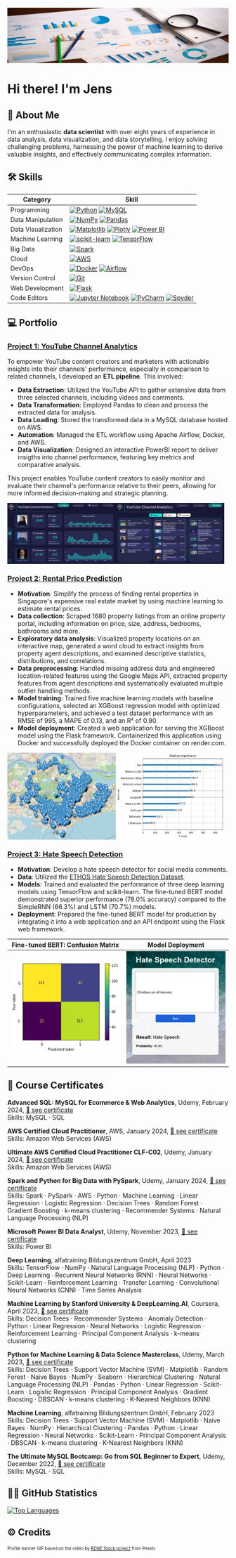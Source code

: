 ![Profile-banner](images/profile-banner.gif)

# Hi there! I'm Jens

<!-- ABOUT ME -->
## 👋 About Me
I'm an enthusiastic **data scientist** with over eight years of experience in data analysis, data visualization, and data storytelling. I enjoy solving challenging problems, harnessing the power of machine learning to derive valuable insights, and effectively communicating complex information.


<!-- SKILLS -->
## 🛠️ Skills

| Category           | Skill    |
| ------------------ | -------- |
| Programming        | [![Python][Python-badge]][Python-url] [![MySQL][MySQL-badge]][MySQL-url] |
| Data Manipulation  | [![NumPy][NumPy-badge]][NumPy-url] [![Pandas][Pandas-badge]][Pandas-url] |
| Data Visualization | [![Matplotlib][Matplotlib-badge]][Matplotlib-url] [![Plotly][Plotly-badge]][Plotly-url] [![Power BI][PowerBI-badge]][PowerBI-url] |
| Machine Learning   | [![scikit-learn][scikit-learn-badge]][scikit-learn-url] [![TensorFlow][TensorFlow-badge]][TensorFlow-url] |
| Big Data           | [![Spark][Spark-badge]][Spark-url] |
| Cloud              | [![AWS][AWS-badge]][AWS-url] |
| DevOps             | [![Docker][Docker-badge]][Docker-url] [![Airflow][Airflow-badge]][Airflow-url] |
| Version Control    | [![Git][Git-badge]][Git-url] |
| Web Development    | [![Flask][Flask-badge]][Flask-url] |
| Code Editors       | [![Jupyter Notebook][JupyterNotebook-badge]][JupyterNotebook-url] [![PyCharm][PyCharm-badge]][PyCharm-url] [![Spyder][Spyder-badge]][Spyder-url] |


<!-- PORTFOLIO -->
## 💻 Portfolio

### [Project 1: YouTube Channel Analytics](https://github.com/JensBender/youtube-channel-analytics)
To empower YouTube content creators and marketers with actionable insights into their channels' performance, especially in comparison to related channels, I developed an **ETL pipeline**. This involved:

+ **Data Extraction**: Utilized the YouTube API to gather extensive data from three selected channels, including videos and comments.
+ **Data Transformation**: Employed Pandas to clean and process the extracted data for analysis.
+ **Data Loading**: Stored the transformed data in a MySQL database hosted on AWS.
+ **Automation**: Managed the ETL workflow using Apache Airflow, Docker, and AWS.
+ **Data Visualization**: Designed an interactive PowerBI report to deliver insigths into channel performance, featuring key metrics and comparative analysis. 

This project enables YouTube content creators to easily monitor and evaluate their channel's performance relative to their peers, allowing for more informed decision-making and strategic planning.

<div style="display: flex;">
  <img src="images/powerbi_home.png" style="width: 49%;"> 
  <img src="images/powerbi_top5.png" style="width: 49%;">
</div>

### [Project 2: Rental Price Prediction](https://github.com/JensBender/rental-price-prediction)
+ **Motivation**: Simplify the process of finding rental properties in Singapore's expensive real estate market by using machine learning to estimate rental prices. 
+ **Data collection**: Scraped 1680 property listings from an online property portal, including information on price, size, address, bedrooms, bathrooms and more.
+ **Exploratory data analysis**: Visualized property locations on an interactive map, generated a word cloud to extract insights from property agent descriptions, and examined descriptive statistics, distributions, and correlations.  
+ **Data preprocessing**: Handled missing address data and engineered location-related features using the Google Maps API, extracted property features from agent descriptions and systematically evaluated multiple outlier handling methods. 
+ **Model training**: Trained five machine learning models with baseline configurations, selected an XGBoost regression model with optimized hyperparameters, and achieved a test dataset performance with an RMSE of 995, a MAPE of 0.13, and an R² of 0.90.
+ **Model deployment**: Created a web application for serving the XGBoost model using the Flask framework. Containerized this application using Docker and successfully deployed the Docker container on render.com.

<div style="display: flex;">
  <img src="images/map.png" style="width: 49%;"> 
  <img src="images/feature_importance.png" style="width: 49%;">
</div>

### [Project 3: Hate Speech Detection](https://github.com/JensBender/hate-speech-detection)
+ **Motivation**: Develop a hate speech detector for social media comments. 
+ **Data**: Utilized the [ETHOS Hate Speech Detection Dataset](https://github.com/intelligence-csd-auth-gr/Ethos-Hate-Speech-Dataset).
+ **Models**: Trained and evaluated the performance of three deep learning models using TensorFlow and scikit-learn. The fine-tuned BERT model demonstrated superior performance (78.0% accuracy) compared to the SimpleRNN (66.3%) and LSTM (70.7%) models.  
+ **Deployment**: Prepared the fine-tuned BERT model for production by integrating it into a web application and an API endpoint using the Flask web framework.

| Fine-tuned BERT: Confusion Matrix | Model Deployment | 
| ------------------ | ------------------ | 
| ![BERT-confusion-matrix](images/bert_confusion_matrix.png) | <img src="images/hate_speech_model_deployment.PNG" style="width: 275px;"> |


<!-- COURSE CERTIFICATES -->
## 🏅 Course Certificates

**Advanced SQL: MySQL for Ecommerce & Web Analytics**, Udemy, February 2024, [🔗 see certificate](https://www.udemy.com/certificate/UC-ac04dd78-4589-4b2e-a863-7722cd78ec2f/)  
Skills: MySQL · SQL

**AWS Certified Cloud Practitioner**, AWS, January 2024, [🔗 see certificate](https://www.credly.com/badges/3287f8a9-0dcd-48d2-afc3-c255faf027bc/public_url)  
Skills: Amazon Web Services (AWS) 

**Ultimate AWS Certified Cloud Practitioner CLF-C02**, Udemy, January 2024, [🔗 see certificate](https://www.udemy.com/certificate/UC-2090637d-9845-42f3-9f7b-97195874331a/)  
Skills: Amazon Web Services (AWS) 

**Spark and Python for Big Data with PySpark**, Udemy, January 2024, [🔗 see certificate](https://www.udemy.com/certificate/UC-27da6f52-bc5f-4e72-bc5b-c2cd488566b0/)  
Skills: Spark · PySpark · AWS · Python · Machine Learning · Linear Regression · Logistic Regression · Decision Trees · Random Forest · Gradient Boosting · k-means clustering · Recommender Systems · Natural Language Processing (NLP) 

**Microsoft Power BI Data Analyst**, Udemy, November 2023, [🔗 see certificate](https://www.udemy.com/certificate/UC-eb56c820-8c91-4e03-8c57-efdc8c570c6b/)  
Skills: Power BI

**Deep Learning**, alfatraining Bildungszentrum GmbH, April 2023  
Skills: TensorFlow · NumPy · Natural Language Processing (NLP) · Python · Deep Learning · Recurrent Neural Networks (RNN) · Neural Networks · Scikit-Learn · Reinforcement Learning · Transfer Learning · Convolutional Neural Networks (CNN) · Time Series Analysis

**Machine Learning by Stanford University & DeepLearning.AI**, Coursera, April 2023, [🔗 see certificate](https://coursera.org/share/1c62950a6100b0426d454b652e77498c)  
Skills: Decision Trees · Recommender Systems · Anomaly Detection · Python · Linear Regression · Neural Networks · Logistic Regression · Reinforcement Learning · Principal Component Analysis · k-means clustering

**Python for Machine Learning & Data Science Masterclass**, Udemy, March 2023, [🔗 see certificate](https://www.udemy.com/certificate/UC-4de79ac0-2282-45c9-93e1-a7cb6f812592/)  
Skills: Decision Trees · Support Vector Machine (SVM) · Matplotlib · Random Forest · Naive Bayes · NumPy · Seaborn · Hierarchical Clustering · Natural Language Processing (NLP) · Pandas · Python · Linear Regression · Scikit-Learn · Logistic Regression · Principal Component Analysis · Gradient Boosting · DBSCAN · k-means clustering · K-Nearest Neighbors (KNN)

**Machine Learning**, alfatraining Bildungszentrum GmbH, February 2023  
Skills: Decision Trees · Support Vector Machine (SVM) · Matplotlib · Naive Bayes · NumPy · Hierarchical Clustering · Pandas · Python · Linear Regression · Neural Networks · Scikit-Learn · Principal Component Analysis · DBSCAN · k-means clustering · K-Nearest Neighbors (KNN)

**The Ultimate MySQL Bootcamp: Go from SQL Beginner to Expert**, Udemy, December 2022, [🔗 see certificate](https://www.udemy.com/certificate/UC-e324e4f7-95ba-4894-b8e0-65229ff5e2dc)  
Skills: MySQL · SQL


<!-- GITHUB STATISTICS -->
## 👨‍💻 GitHub Statistics
[![Top Languages](https://github-readme-stats.vercel.app/api/top-langs/?username=JensBender&layout=compact)](https://github.com/JensBender)


<!-- CREDITS -->
## ©️ Credits
<sup><small>Profile banner GIF based on the video by [RDNE Stock project](https://www.pexels.com/video/business-analytics-presentation-7947451/) from Pexels</small></sup>


<!-- MARKDOWN LINKS -->
[Airflow-badge]: https://img.shields.io/badge/Apache%20Airflow-017CEE?style=for-the-badge&logo=Apache%20Airflow&logoColor=white
[Airflow-url]: https://airflow.apache.org/
[AWS-badge]: https://img.shields.io/badge/AWS-%23FF9900.svg?style=for-the-badge&logo=amazon-aws&logoColor=white
[AWS-url]: https://aws.amazon.com/
[Docker-badge]: https://img.shields.io/badge/docker-%230db7ed.svg?style=for-the-badge&logo=docker&logoColor=white
[Docker-url]: https://www.docker.com/
[Flask-badge]: https://img.shields.io/badge/flask-%23000.svg?style=for-the-badge&logo=flask&logoColor=white
[Flask-url]: https://flask.palletsprojects.com/en/2.3.x/
[Git-badge]: https://img.shields.io/badge/git-%23F05033.svg?style=for-the-badge&logo=git&logoColor=white
[Git-url]: https://git-scm.com/
[JupyterNotebook-badge]: https://img.shields.io/badge/Jupyter-F37626.svg?style=for-the-badge&logo=Jupyter&logoColor=white
[JupyterNotebook-url]: https://jupyter.org/
[Matplotlib-badge]: https://img.shields.io/badge/Matplotlib-%23ffffff.svg?style=for-the-badge&logo=Matplotlib&logoColor=black
[Matplotlib-url]: https://matplotlib.org/
[MySQL-badge]: https://img.shields.io/badge/mysql-%2300f.svg?style=for-the-badge&logo=mysql&logoColor=white
[MySQL-url]: https://www.mysql.com/
[NumPy-badge]: https://img.shields.io/badge/numpy-%23013243.svg?style=for-the-badge&logo=numpy&logoColor=white
[NumPy-url]: https://numpy.org/
[Pandas-badge]: https://img.shields.io/badge/pandas-%23150458.svg?style=for-the-badge&logo=pandas&logoColor=white
[Pandas-url]: https://pandas.pydata.org/
[PowerBI-badge]: https://img.shields.io/badge/power_bi-F2C811?style=for-the-badge&logo=powerbi&logoColor=black
[PowerBI-url]: https://powerbi.microsoft.com/en-us/
[Plotly-badge]: https://img.shields.io/badge/Plotly-%233F4F75.svg?style=for-the-badge&logo=plotly&logoColor=white
[Plotly-url]: https://plotly.com/python/
[PyCharm-badge]: https://img.shields.io/badge/pycharm-143?style=for-the-badge&logo=pycharm&logoColor=black&color=black&labelColor=green
[PyCharm-url]: https://www.jetbrains.com/pycharm/
[Python-badge]: https://img.shields.io/badge/python-3670A0?style=for-the-badge&logo=python&logoColor=ffdd54
[Python-url]: https://www.python.org/
[scikit-learn-badge]: https://img.shields.io/badge/scikit--learn-%23F7931E.svg?style=for-the-badge&logo=scikit-learn&logoColor=white
[scikit-learn-url]: https://scikit-learn.org/stable/
[Spark-badge]: https://img.shields.io/badge/Apache%20Spark-E25A1C.svg?style=for-the-badge&logo=Apache-Spark&logoColor=white
[Spark-url]: https://spark.apache.org/
[Spyder-badge]: https://img.shields.io/badge/Spyder-838485?style=for-the-badge&logo=spyder%20ide&logoColor=maroon
[Spyder-url]: https://www.spyder-ide.org/
[TensorFlow-badge]: https://img.shields.io/badge/TensorFlow-%23FF6F00.svg?style=for-the-badge&logo=TensorFlow&logoColor=white
[TensorFlow-url]: https://www.tensorflow.org/

